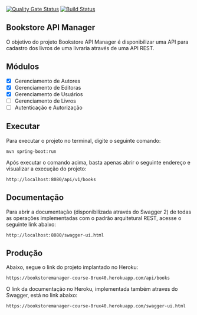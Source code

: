 [![Quality Gate Status](https://sonarcloud.io/api/project_badges/measure?project=com.tardin%3Abookstoremanager&metric=alert_status)](https://sonarcloud.io/dashboard?id=com.tardin%3Abookstoremanager) [![Build Status](https://app.travis-ci.com/8rux40/bookstoremanager_course.svg?branch=master)](https://app.travis-ci.com/github/8rux40/bookstoremanager_course)

<h2>Bookstore API Manager</h2>

O objetivo do projeto Bookstore API Manager é disponibilizar uma API para cadastro dos livros de uma livraria através de uma API REST.

## Módulos
- [x] Gerenciamento de Autores
- [x] Gerenciamento de Editoras
- [x] Gerenciamento de Usuários
- [ ] Gerenciamento de Livros
- [ ] Autenticação e Autorização

## Executar
Para executar o projeto no terminal, digite o seguinte comando:

```shell script
mvn spring-boot:run 
```

Após executar o comando acima, basta apenas abrir o seguinte endereço e visualizar a execução do projeto:

```
http://localhost:8080/api/v1/books
```
## Documentação
Para abrir a documentação (disponibilizada através do Swagger 2) de todas as operações implementadas com o padrão arquitetural REST, acesse o seguinte link abaixo:

```
http://localhost:8080/swagger-ui.html
```

## Produção
Abaixo, segue o link do projeto implantado no Heroku:
 
```
https://bookstoremanager-course-8rux40.herokuapp.com/api/books
```

O link da documentação no Heroku, implementada também atraves do Swagger, está no link abaixo:
 
```
https://bookstoremanager-course-8rux40.herokuapp.com/swagger-ui.html
```


